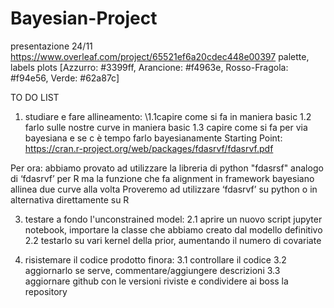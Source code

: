 # Bayesian-Project
presentazione 24/11 https://www.overleaf.com/project/65521ef6a20cdec448e00397
palette, labels plots  [Azzurro: #3399ff, Arancione: #f4963e, Rosso-Fragola: #f94e56, Verde: #62a87c]

TO DO LIST
1. studiare e fare allineamento:
\\1.1capire come si fa in maniera basic
  1.2 farlo sulle nostre curve in maniera basic
  1.3 capire come si fa per via bayesiana e se c è tempo farlo bayesianamente
Starting Point: https://cran.r-project.org/web/packages/fdasrvf/fdasrvf.pdf

Per ora: abbiamo provato ad utilizzare la libreria di python "fdasrsf" analogo di ‘fdasrvf’ per R ma la funzione che fa alignment in framework bayesiano allinea due curve alla volta
Proveremo ad utilizzare ‘fdasrvf’ su python o in alternativa direttamente su R


3. testare a fondo l'unconstrained model:
  2.1 aprire un nuovo script jupyter notebook, importare la classe che abbiamo creato dal modello definitivo
  2.2 testarlo su vari kernel della prior, aumentando il numero di covariate

4. risistemare il codice prodotto finora:
  3.1 controllare il codice
  3.2 aggiornarlo se serve, commentare/aggiungere descrizioni
  3.3 aggiornare github con le versioni riviste e condividere ai boss la repository

